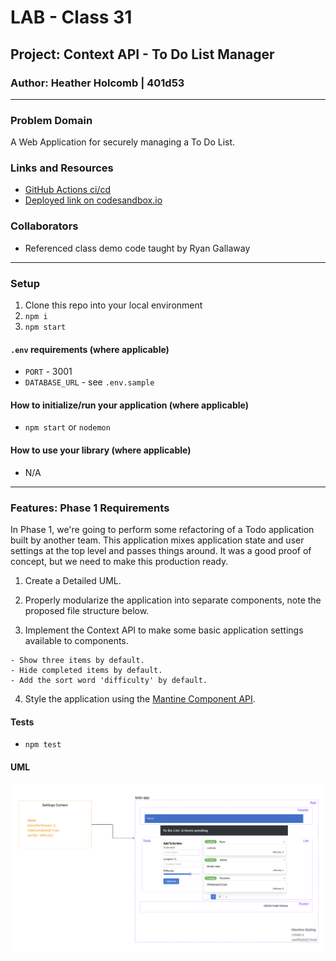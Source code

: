# LAB - Class 31

## Project: Context API - To Do List Manager

### Author: Heather Holcomb | 401d53

***

### Problem Domain

A Web Application for securely managing a To Do List.

### Links and Resources

- [GitHub Actions ci/cd](https://github.com/holcombheather/todo-app/actions)
- [Deployed link on codesandbox.io](https://codesandbox.io/p/github/holcombheather/todo-app/context-settings?layout=%257B%2522sidebarPanel%2522%253A%2522EXPLORER%2522%252C%2522rootPanelGroup%2522%253A%257B%2522direction%2522%253A%2522horizontal%2522%252C%2522type%2522%253A%2522PANEL_GROUP%2522%252C%2522id%2522%253A%2522ROOT_LAYOUT%2522%252C%2522panels%2522%253A%255B%257B%2522type%2522%253A%2522PANEL_GROUP%2522%252C%2522direction%2522%253A%2522horizontal%2522%252C%2522id%2522%253A%2522EDITOR%2522%252C%2522panels%2522%253A%255B%257B%2522type%2522%253A%2522PANEL%2522%252C%2522panelType%2522%253A%2522TABS%2522%252C%2522id%2522%253A%2522cljfcajct00bl3b6ms6lx54yr%2522%257D%255D%252C%2522sizes%2522%253A%255B100%255D%257D%252C%257B%2522type%2522%253A%2522PANEL_GROUP%2522%252C%2522direction%2522%253A%2522horizontal%2522%252C%2522id%2522%253A%2522DEVTOOLS%2522%252C%2522panels%2522%253A%255B%257B%2522type%2522%253A%2522PANEL%2522%252C%2522panelType%2522%253A%2522TABS%2522%252C%2522id%2522%253A%2522cljfcajct00bn3b6moqig2kzl%2522%257D%255D%252C%2522sizes%2522%253A%255B100%255D%257D%255D%252C%2522sizes%2522%253A%255B50%252C50%255D%257D%252C%2522tabbedPanels%2522%253A%257B%2522cljfcajct00bl3b6ms6lx54yr%2522%253A%257B%2522tabs%2522%253A%255B%257B%2522id%2522%253A%2522cljfcajcs00bk3b6m0qh566x4%2522%252C%2522mode%2522%253A%2522permanent%2522%252C%2522type%2522%253A%2522FILE%2522%252C%2522filepath%2522%253A%2522%252FREADME.md%2522%257D%255D%252C%2522id%2522%253A%2522cljfcajct00bl3b6ms6lx54yr%2522%252C%2522activeTabId%2522%253A%2522cljfcajcs00bk3b6m0qh566x4%2522%257D%252C%2522cljfcajct00bn3b6moqig2kzl%2522%253A%257B%2522tabs%2522%253A%255B%257B%2522id%2522%253A%2522cljfcajct00bm3b6mrjxlb52r%2522%252C%2522mode%2522%253A%2522permanent%2522%252C%2522type%2522%253A%2522PROJECT_SETUP%2522%257D%255D%252C%2522id%2522%253A%2522cljfcajct00bn3b6moqig2kzl%2522%252C%2522activeTabId%2522%253A%2522cljfcajct00bm3b6mrjxlb52r%2522%257D%257D%252C%2522showDevtools%2522%253Atrue%252C%2522showSidebar%2522%253Atrue%252C%2522sidebarPanelSize%2522%253A15%257D)

### Collaborators

- Referenced class demo code taught by Ryan Gallaway

***

### Setup

1. Clone this repo into your local environment
2. `npm i`
3. `npm start`

#### `.env` requirements (where applicable)

- `PORT` - 3001
- `DATABASE_URL` - see `.env.sample`

#### How to initialize/run your application (where applicable)

- `npm start` or `nodemon`

#### How to use your library (where applicable)

- N/A

***

### Features: Phase 1 Requirements

In Phase 1, we're going to perform some refactoring of a Todo application built by another team. This application mixes application state and user settings at the top level and passes things around. It was a good proof of concept, but we need to make this production ready.
  1. Create a Detailed UML.

  2. Properly modularize the application into separate components, note the proposed file structure below.

  3. Implement the Context API to make some basic application settings available to components.

    - Show three items by default.
    - Hide completed items by default.
    - Add the sort word 'difficulty' by default.

  4. Style the application using the [Mantine Component API](https://mantine.dev/).

#### Tests

- `npm test`

#### UML

![UML for Class 06](./assets/UML_class31.png)
